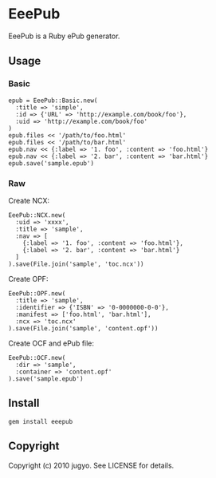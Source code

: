 EeePub
======

EeePub is a Ruby ePub generator.

Usage
-------

### Basic

    epub = EeePub::Basic.new(
      :title => 'simple',
      :id => {'URL' => 'http://example.com/book/foo'},
      :uid => 'http://example.com/book/foo'
    )
    epub.files << '/path/to/foo.html'
    epub.files << '/path/to/bar.html'
    epub.nav << {:label => '1. foo', :content => 'foo.html'}
    epub.nav << {:label => '2. bar', :content => 'bar.html'}
    epub.save('sample.epub')

### Raw

Create NCX:

    EeePub::NCX.new(
      :uid => 'xxxx',
      :title => 'sample',
      :nav => [
        {:label => '1. foo', :content => 'foo.html'},
        {:label => '2. bar', :content => 'bar.html'}
      ]
    ).save(File.join('sample', 'toc.ncx'))

Create OPF:

    EeePub::OPF.new(
      :title => 'sample',
      :identifier => {'ISBN' => '0-0000000-0-0'},
      :manifest => ['foo.html', 'bar.html'],
      :ncx => 'toc.ncx'
    ).save(File.join('sample', 'content.opf'))

Create OCF and ePub file:

    EeePub::OCF.new(
      :dir => 'sample',
      :container => 'content.opf'
    ).save('sample.epub')

Install
-------

    gem install eeepub

Copyright
-------

Copyright (c) 2010 jugyo. See LICENSE for details.
